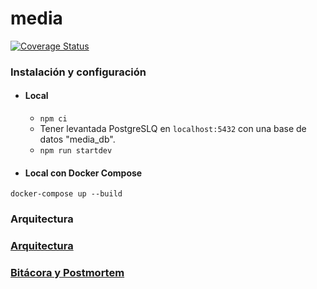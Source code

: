 # media

[![Coverage Status](https://coveralls.io/repos/github/spotifiuby-taller2/demo-media/badge.png?branch=main&t=2P4ONd)](https://coveralls.io/github/spotifiuby-taller2/demo-media?branch=main)

### Instalación y configuración

- #### Local
    * `npm ci`
    * Tener levantada PostgreSLQ en `localhost:5432` con una base de datos "media_db".
    * `npm run startdev`

- #### Local con Docker Compose
```
docker-compose up --build
```

### Arquitectura

### [Arquitectura](https://drive.google.com/file/d/1aOISbgnXT0ToTs0DnvuCf7xsU4iSmJUU/view?usp=sharing)

### [Bitácora y Postmortem](https://spotifiuby-taller2.github.io/bitacora/)

